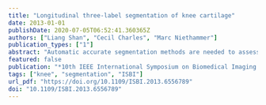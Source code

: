 ```yaml
---
title: "Longitudinal three-label segmentation of knee cartilage"
date: 2013-01-01
publishDate: 2020-07-05T06:52:41.360365Z
authors: ["Liang Shan", "Cecil Charles", "Marc Niethammer"]
publication_types: ["1"]
abstract: "Automatic accurate segmentation methods are needed to assess longitudinal cartilage changes in osteoarthritis (OA). We propose a novel general spatio-temporal three-label segmentation method to encourage segmentation consistency across time in longitudinal image data. The segmentation is formulated as a convex optimization problem which allows for the computation of globally optimal solutions. The longitudinal segmentation is applied within an automatic knee cartilage segmentation pipeline. Experimental results demonstrate that the longitudinal segmentation improves the segmentation consistency in comparison to the temporally-independent segmentation."
featured: false
publication: "*10th IEEE International Symposium on Biomedical Imaging: From Nano to Macro, ISBI 2013, 7-11 April, 2013, San Francisco, CA, USA, Proceedings*"
tags: ["knee", "segmentation", "ISBI"]
url_pdf: "https://doi.org/10.1109/ISBI.2013.6556789"
doi: "10.1109/ISBI.2013.6556789"
---
```


